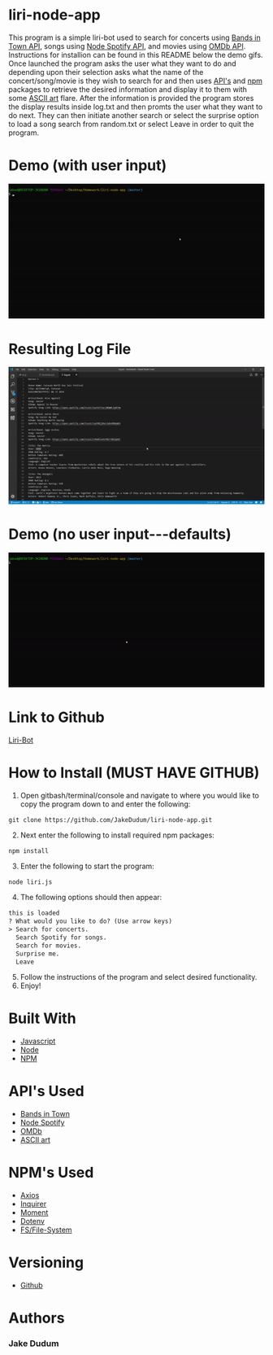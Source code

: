 # liri-node-app

This program is a simple liri-bot used to search for concerts using [Bands in Town API](http://www.artists.bandsintown.com/bandsintown-api), songs using [Node Spotify API](https://www.npmjs.com/package/node-spotify-api), and movies using [OMDb API](http://www.omdbapi.com/). Instructions for installion can be found in this README below the demo gifs. Once launched the program asks the user what they want to do and depending upon their selection asks what the name of the concert/song/movie is they wish to search for and then uses [API's](https://en.wikipedia.org/wiki/Application_programming_interface) and [npm](https://www.npmjs.com/) packages to retrieve the desired information and display it to them with some [ASCII art](http://artii.herokuapp.com/) flare. After the information is provided the program stores the display results inside log.txt and then promts the user what they want to do next. They can then initiate another search or select the surprise option to load a song search from random.txt or select Leave in order to quit the program.

# Demo (with user input)
![demo](gifs/demo.gif)

# Resulting Log File
![log](gifs/log.gif)

# Demo (no user input---defaults)
![demo](gifs/default.gif)

# Link to Github
[Liri-Bot](https://github.com/JakeDudum/liri-node-app)

# How to Install (MUST HAVE GITHUB)

1. Open gitbash/terminal/console and navigate to where you would like to copy the program down to and enter the following:
```gitbash
git clone https://github.com/JakeDudum/liri-node-app.git
```
2. Next enter the following to install required npm packages:
```gitbash
npm install
```
3. Enter the following to start the program:
```gitbash
node liri.js
```
4. The following options should then appear:
```gitbash
this is loaded
? What would you like to do? (Use arrow keys)
> Search for concerts.
  Search Spotify for songs.
  Search for movies.
  Surprise me.
  Leave
```
5. Follow the instructions of the program and select desired functionality.
6. Enjoy!

# Built With
- [Javascript](https://developer.mozilla.org/en-US/docs/Web/JavaScript)
- [Node](https://nodejs.org/en/about/)
- [NPM](https://docs.npmjs.com/about-npm/)

# API's Used 
- [Bands in Town](http://www.artists.bandsintown.com/bandsintown-api)
- [Node Spotify](https://www.npmjs.com/package/node-spotify-api)
- [OMDb](http://www.omdbapi.com/)
- [ASCII art](http://artii.herokuapp.com/)

# NPM's Used
- [Axios](https://www.npmjs.com/package/axios)
- [Inquirer](https://www.npmjs.com/package/inquirer)
- [Moment](https://www.npmjs.com/package/moment)
- [Dotenv](https://www.npmjs.com/package/dotenv)
- [FS/File-System](https://www.npmjs.com/package/file-system)


# Versioning
- [Github](https://github.com/)

# Authors
### Jake Dudum